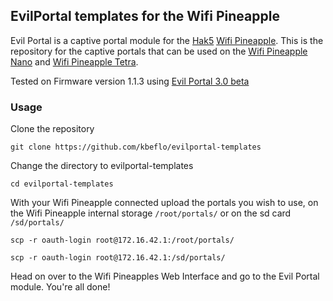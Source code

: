 ## EvilPortal templates for the Wifi Pineapple

Evil Portal is a captive portal module for the [Hak5](https://www.hak5.org/) [Wifi Pineapple](https://www.wifipineapple.com/). This is the repository for the captive portals that can be used on the [Wifi Pineapple Nano](http://hakshop.myshopify.com/products/wifi-pineapple?variant=81044992) and [Wifi Pineapple Tetra](http://hakshop.myshopify.com/products/wifi-pineapple?variant=11303845317).

Tested on Firmware version 1.1.3 using [Evil Portal 3.0 beta](https://github.com/frozenjava/EvilPortalNano/tree/development)

### Usage
Clone the repository

    git clone https://github.com/kbeflo/evilportal-templates

Change the directory to evilportal-templates

    cd evilportal-templates

With your Wifi Pineapple connected upload the portals you wish to use, on the Wifi Pineapple internal storage `/root/portals/` or on the sd card `/sd/portals/`

    scp -r oauth-login root@172.16.42.1:/root/portals/

    scp -r oauth-login root@172.16.42.1:/sd/portals/

Head on over to the Wifi Pineapples Web Interface and go to the Evil Portal module. You're all done!
